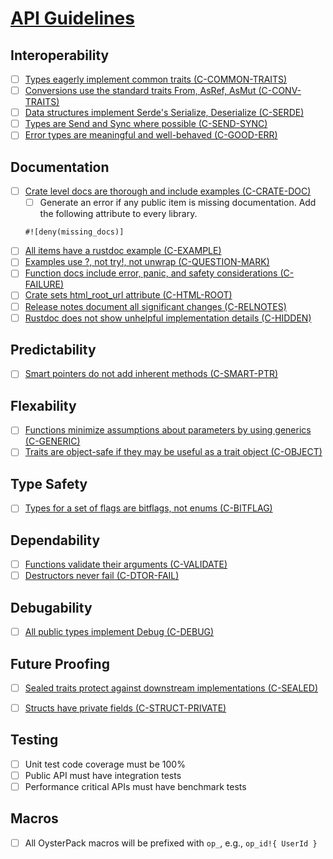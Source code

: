 # [API Guidelines](https://rust-lang-nursery.github.io/api-guidelines/checklist.html)

## Interoperability
- [ ] [Types eagerly implement common traits (C-COMMON-TRAITS)](https://rust-lang-nursery.github.io/api-guidelines/interoperability.html#types-eagerly-implement-common-traits-c-common-traits)
- [ ] [Conversions use the standard traits From, AsRef, AsMut (C-CONV-TRAITS)](https://rust-lang-nursery.github.io/api-guidelines/interoperability.html#conversions-use-the-standard-traits-from-asref-asmut-c-conv-traits)
- [ ] [Data structures implement Serde's Serialize, Deserialize (C-SERDE)](https://rust-lang-nursery.github.io/api-guidelines/interoperability.html#data-structures-implement-serdes-serialize-deserialize-c-serde)
- [ ] [Types are Send and Sync where possible (C-SEND-SYNC)](https://rust-lang-nursery.github.io/api-guidelines/interoperability.html#types-are-send-and-sync-where-possible-c-send-sync)
- [ ] [Error types are meaningful and well-behaved (C-GOOD-ERR)](https://rust-lang-nursery.github.io/api-guidelines/interoperability.html#error-types-are-meaningful-and-well-behaved-c-good-err)

## Documentation
- [ ] [Crate level docs are thorough and include examples (C-CRATE-DOC)](https://rust-lang-nursery.github.io/api-guidelines/documentation.html#crate-level-docs-are-thorough-and-include-examples-c-crate-doc)
    - [ ] Generate an error if any public item is missing documentation. Add the following attribute to every library.
    ```
    #![deny(missing_docs)]
    ```
- [ ] [All items have a rustdoc example (C-EXAMPLE)](https://rust-lang-nursery.github.io/api-guidelines/documentation.html#all-items-have-a-rustdoc-example-c-example)
- [ ] [Examples use ?, not try!, not unwrap (C-QUESTION-MARK)](https://rust-lang-nursery.github.io/api-guidelines/documentation.html#examples-use--not-try-not-unwrap-c-question-mark)
- [ ] [Function docs include error, panic, and safety considerations (C-FAILURE)](https://rust-lang-nursery.github.io/api-guidelines/documentation.html#function-docs-include-error-panic-and-safety-considerations-c-failure)
- [ ] [Crate sets html_root_url attribute (C-HTML-ROOT)](https://rust-lang-nursery.github.io/api-guidelines/documentation.html#crate-sets-html_root_url-attribute-c-html-root)
- [ ] [Release notes document all significant changes (C-RELNOTES)](https://rust-lang-nursery.github.io/api-guidelines/documentation.html#release-notes-document-all-significant-changes-c-relnotes)
- [ ] [Rustdoc does not show unhelpful implementation details (C-HIDDEN)](https://rust-lang-nursery.github.io/api-guidelines/documentation.html#rustdoc-does-not-show-unhelpful-implementation-details-c-hidden)

## Predictability
- [ ] [Smart pointers do not add inherent methods (C-SMART-PTR)](https://rust-lang-nursery.github.io/api-guidelines/predictability.html#smart-pointers-do-not-add-inherent-methods-c-smart-ptr)

## Flexability
- [ ] [Functions minimize assumptions about parameters by using generics (C-GENERIC)](https://rust-lang-nursery.github.io/api-guidelines/flexibility.html#functions-minimize-assumptions-about-parameters-by-using-generics-c-generic)
- [ ] [Traits are object-safe if they may be useful as a trait object (C-OBJECT)](https://rust-lang-nursery.github.io/api-guidelines/flexibility.html#traits-are-object-safe-if-they-may-be-useful-as-a-trait-object-c-object)

## Type Safety
- [ ] [Types for a set of flags are bitflags, not enums (C-BITFLAG)](https://rust-lang-nursery.github.io/api-guidelines/type-safety.html#types-for-a-set-of-flags-are-bitflags-not-enums-c-bitflag)

## Dependability
- [ ] [Functions validate their arguments (C-VALIDATE)](https://rust-lang-nursery.github.io/api-guidelines/dependability.html#functions-validate-their-arguments-c-validate)
- [ ] [Destructors never fail (C-DTOR-FAIL)](https://rust-lang-nursery.github.io/api-guidelines/dependability.html#destructors-never-fail-c-dtor-fail)

## Debugability
- [ ] [All public types implement Debug (C-DEBUG)](https://rust-lang-nursery.github.io/api-guidelines/debuggability.html#all-public-types-implement-debug-c-debug)

## Future Proofing
- [ ] [Sealed traits protect against downstream implementations (C-SEALED)](https://rust-lang-nursery.github.io/api-guidelines/future-proofing.html#sealed-traits-protect-against-downstream-implementations-c-sealed)
- [ ] [Structs have private fields (C-STRUCT-PRIVATE)](https://rust-lang-nursery.github.io/api-guidelines/future-proofing.html#structs-have-private-fields-c-struct-private)


## Testing
- [ ] Unit test code coverage must be 100%
- [ ] Public API must have integration tests
- [ ] Performance critical APIs must have benchmark tests

## Macros
- [ ] All OysterPack macros will be prefixed with `op_`, e.g., `op_id!{ UserId }`
